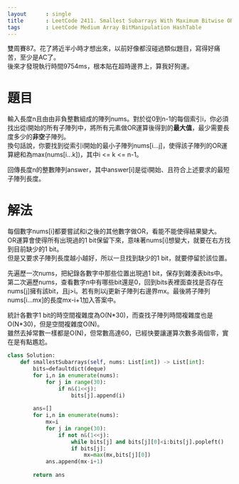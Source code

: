 ```yaml
--- 
layout      : single
title       : LeetCode 2411. Smallest Subarrays With Maximum Bitwise OR
tags        : LeetCode Medium Array BitManipulation HashTable
---
```

雙周賽87。花了將近半小時才想出來，以前好像都沒碰過類似題目，寫得好痛苦，至少是AC了。  
後來才發現執行時間9754ms，根本貼在超時邊界上，算我好狗運。  

# 題目
輸入長度n且由由非負整數組成的陣列nums。對於從0到n-1的每個索引i，你必須找出從i開始的所有子陣列中，將所有元素做OR運算後得到的**最大值**，最少需要長度多少的**非空**子陣列。  
換句話說，你要找到從索引i開始的最小子陣列nums[i...j]，使得該子陣列的OR運算總和為max(nums[i...k])，其中i <= k <= n-1。  

回傳長度n的整數陣列answer，其中answer[i]是從i開始、且符合上述要求的最短子陣列長度。  

# 解法
每個數字nums[i]都要嘗試和i之後的其他數字做OR，看能不能使得結果變大。  
OR運算會使得所有出現過的1 bit保留下來，意味著nums[i]想變大，就要在右方找到目前缺少的1 bit。  
但是又要求子陣列長度越小越好，所以一旦找到缺少的1 bit，就要停留於該位置。  

先遍歷一次nums，把紀錄各數字中那些位置出現過1 bit，保存到雜湊表bits中。  
第二次遍歷nums，查看數字n中有哪些bit還是0，回到bits表裡面查找是否存在nums[j]擁有該bit，且j>i。若有則以j更新子陣列右邊界mx。最後將子陣列nums[i...mx]的長度mx-i+1加入答案中。  

統計各數字1 bit的時空間複雜度為O(N\*30)，而查找子陣列時間複雜度也是O(N\*30)，但是空間複雜度O(N)。  
雖然去掉常數一樣都是O(N)，但常數高達60，已經快要讓運算次數多兩個零，實在是有點尷尬。  

```python
class Solution:
    def smallestSubarrays(self, nums: List[int]) -> List[int]:
        bits=defaultdict(deque)
        for i,n in enumerate(nums):
            for j in range(30):
                if n&(1<<j):
                    bits[j].append(i)
            
        ans=[]
        for i,n in enumerate(nums):
            mx=i
            for j in range(30):
                if not n&(1<<j):
                    while bits[j] and bits[j][0]<i:bits[j].popleft()
                    if bits[j]:
                        mx=max(mx,bits[j][0])
            ans.append(mx-i+1)
            
        return ans
```

